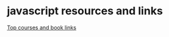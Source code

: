 # javascript resources and links

[Top courses and book links](https://www.javascript.com/resources)
